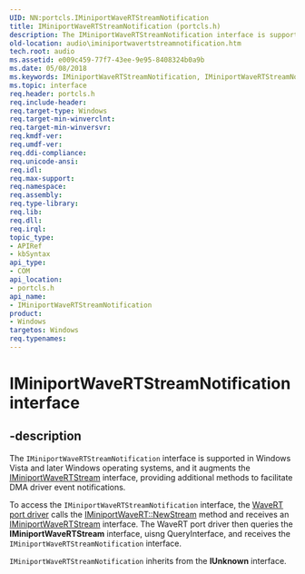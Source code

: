 ```yaml
---
UID: NN:portcls.IMiniportWaveRTStreamNotification
title: IMiniportWaveRTStreamNotification (portcls.h)
description: The IMiniportWaveRTStreamNotification interface is supported in Windows Vista and later Windows operating systems, and it augments the IMiniportWaveRTStream interface, providing additional methods to facilitate DMA driver event notifications.
old-location: audio\iminiportwavertstreamnotification.htm
tech.root: audio
ms.assetid: e009c459-77f7-43ee-9e95-8408324b0a9b
ms.date: 05/08/2018
ms.keywords: IMiniportWaveRTStreamNotification, IMiniportWaveRTStreamNotification interface [Audio Devices], IMiniportWaveRTStreamNotification interface [Audio Devices],described, audio.iminiportwavertstreamnotification, audmp-routines_a49bf74b-367b-44f4-b8de-a3adf6240b36.xml, portcls/IMiniportWaveRTStreamNotification
ms.topic: interface
req.header: portcls.h
req.include-header: 
req.target-type: Windows
req.target-min-winverclnt: 
req.target-min-winversvr: 
req.kmdf-ver: 
req.umdf-ver: 
req.ddi-compliance: 
req.unicode-ansi: 
req.idl: 
req.max-support: 
req.namespace: 
req.assembly: 
req.type-library: 
req.lib: 
req.dll: 
req.irql: 
topic_type:
- APIRef
- kbSyntax
api_type:
- COM
api_location:
- portcls.h
api_name:
- IMiniportWaveRTStreamNotification
product:
- Windows
targetos: Windows
req.typenames: 
---
```


# IMiniportWaveRTStreamNotification interface


## -description


The <code>IMiniportWaveRTStreamNotification</code> interface is supported in Windows Vista and later Windows operating systems, and it augments the <a href="https://msdn.microsoft.com/library/windows/hardware/ff536738">IMiniportWaveRTStream</a> interface, providing additional methods to facilitate DMA driver event notifications. 

To access the <code>IMiniportWaveRTStreamNotification</code> interface, the <a href="https://msdn.microsoft.com/d25e37e2-2e29-4bf9-8150-221ebef88c87">WaveRT port driver</a> calls the <a href="https://msdn.microsoft.com/library/windows/hardware/ff536762">IMiniportWaveRT::NewStream</a> method and receives an <a href="https://msdn.microsoft.com/library/windows/hardware/ff536738">IMiniportWaveRTStream</a> interface. The WaveRT port driver then queries the <b>IMiniportWaveRTStream</b> interface, uisng QueryInterface, and receives the <code>IMiniportWaveRTStreamNotification</code> interface. 

<code>IMiniportWaveRTStreamNotification</code> inherits from the <b>IUnknown</b> interface.

